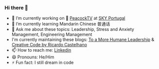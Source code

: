 ### Hi there 👋

<!--
**RicCastelhano/RicCastelhano** is a ✨ _special_ ✨ repository because its `README.md` (this file) appears on your GitHub profile.

Here are some ideas to get you started:

- 🔭 I’m currently working on ...
- 🌱 I’m currently learning ...
- 👯 I’m looking to collaborate on ...
- 🤔 I’m looking for help with ...
- 💬 Ask me about ...
- 📫 How to reach me: ...
- 😄 Pronouns: ...
- ⚡ Fun fact: ...
-->
- 🔭 I’m currently working on 🦚 [PeacockTV](https://twitter.com/peacocktv) at [SKY Portugal](https://www.linkedin.com/company/skyportugal/mycompany)
- 🌱 I’m currently learning Mandarin Chinese 普通话
- 💬 Ask me about these topics: Leadership, Stress and Anxiety Management, Engineering Management
- I'm currently maintaining these blogs: [To a More Humane Leadership](https://www.linkedin.com/newsletters/6878025774285262848/) & [Creative Code by Ricardo Castelhano](https://creativecode.ricardocastelhano.net)
- 📫 How to reach me: [Linkedin](https://www.linkedin.com/in/ricardocastelhano/)
- 😄 Pronouns: He/Him
- ⚡ Fun fact: I still dream in code
